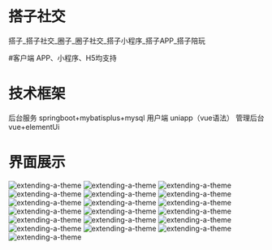# 搭子社交
搭子_搭子社交_圈子_圈子社交_搭子小程序_搭子APP_搭子陪玩

#客户端
APP、小程序、H5均支持

# 技术框架
后台服务 springboot+mybatisplus+mysql
用户端 uniapp（vue语法）
管理后台 vue+elementUi

# 界面展示
![extending-a-theme](/00.png)
![extending-a-theme](/01.png)
![extending-a-theme](/02.png)
![extending-a-theme](/03.png)
![extending-a-theme](/04.png)
![extending-a-theme](/05.png)
![extending-a-theme](/06.png)
![extending-a-theme](/07.png)
![extending-a-theme](/08.png)
![extending-a-theme](/09.png)
![extending-a-theme](/10.png)
![extending-a-theme](/11.png)
![extending-a-theme](/12.png)
![extending-a-theme](/13.png)
![extending-a-theme](/14.png)
![extending-a-theme](/15.png)
![extending-a-theme](/16.png)
![extending-a-theme](/17.png)
![extending-a-theme](/xiaomage.jpg)

